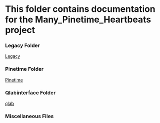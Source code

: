 # This folder contains documentation for the Many_Pinetime_Heartbeats project
### Legacy Folder
[Legacy](https://github.com/KeaganKozlowski/many_pinetime_heartbeats/blob/main/Documentation/Legacy/Readme.md)<br>
### Pinetime Folder
[Pinetime]()<br>
### Qlabinterface Folder
[qlab]()<br>
### Miscellaneous Files
